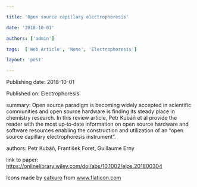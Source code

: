---
title: 'Open source capillary electrophoresis'
date: '2018-10-01'
authors: ['admin']
tags:  ['Web Article', 'None', 'Electrophoresis']
layout: 'post'
---
Publishing date: 2018-10-01

Published on: Electrophoresis

summary: Open source paradigm is becoming widely accepted in scientific communities and open source hardware is finding its steady place in chemistry research. In this review article, Petr Kubáň et al provide the reader with the most up‐to‐date information on open source hardware and software resources enabling the construction and utilization of an “open source capillary electrophoresis instrument”.

authors: Petr Kubáň, František Foret, Guillaume Erny

link to paper: https://onlinelibrary.wiley.com/doi/abs/10.1002/elps.201800304

Icons made by <a href="https://www.flaticon.com/free-icon/bookshelves_3576884" title="catkuro">catkuro</a> from <a href="https://www.flaticon.com/" title="Flaticon"> www.flaticon.com</a>
